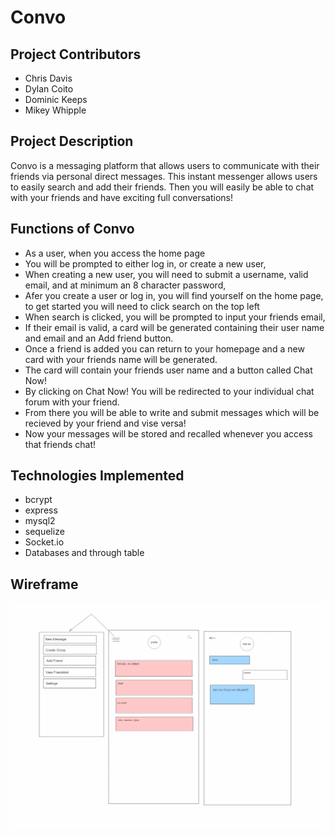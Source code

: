 # Convo

## Project Contributors 

- Chris Davis
- Dylan Coito
- Dominic Keeps
- Mikey Whipple

## Project Description

Convo is a messaging platform that allows users to communicate with their friends via personal direct messages. This instant messenger allows users to easily search and add their friends. Then you will easily be able to chat with your friends and have exciting full conversations!

## Functions of Convo
- As a user, when you access the home page
- You will be prompted to either log in, or create a new user,
- When creating a new user, you will need to submit a username, valid email, and at minimum an 8 character password,
- Afer you create a user or log in, you will find yourself on the home page, to get started you will need to click search on the top left
- When search is clicked, you will be prompted to input your friends email,
- If their email is valid, a card will be generated containing their user name and email and an Add friend button.
- Once a friend is added you can return to your homepage and a new card with your friends name will be generated.
- The card will contain your friends user name and a button called Chat Now!
- By clicking on Chat Now! You will be redirected to your individual chat forum with your friend.
- From there you will be able to write and submit messages which will be recieved by your friend and vise versa!
- Now your messages will be stored and recalled whenever you access that friends chat!


## Technologies Implemented
- bcrypt
- express
- mysql2
- sequelize
- Socket.io
- Databases and through table

## Wireframe
![Wireframe](./public/images/image.png)

